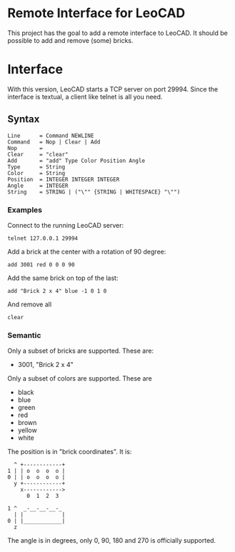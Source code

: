 # Remote Interface for LeoCAD

This project has the goal to add a remote interface to LeoCAD. It should be
possible to add and remove (some) bricks.

# Interface

With this version, LeoCAD starts a TCP server on port 29994. Since the interface
is textual, a client like telnet is all you need.

## Syntax
    Line      = Command NEWLINE
    Command   = Nop | Clear | Add
    Nop       =
    Clear     = "clear"
    Add       = "add" Type Color Position Angle
    Type      = String
    Color     = String
    Position  = INTEGER INTEGER INTEGER
    Angle     = INTEGER
    String    = STRING | ("\"" {STRING | WHITESPACE} "\"")

### Examples

Connect to the running LeoCAD server:

    telnet 127.0.0.1 29994

Add a brick at the center with a rotation of 90 degree:

    add 3001 red 0 0 0 90

Add the same brick on top of the last:

    add "Brick 2 x 4" blue -1 0 1 0

And remove all

    clear

### Semantic

Only a subset of bricks are supported. These are:

* 3001, "Brick 2 x 4"

Only a subset of colors are supported. These are

* black
* blue
* green
* red
* brown
* yellow
* white

The position is in "brick coordinates". It is:

      ^ +------------+
    1 | | o  o  o  o |
    0 | | o  o  o  o |
      y +------------+
        x------------>
          0  1  2  3
    
    1 ^  _-__-__-__-_
      | |            |
    0 | |____________|
      z

The angle is in degrees, only 0, 90, 180 and 270 is officially supported.

